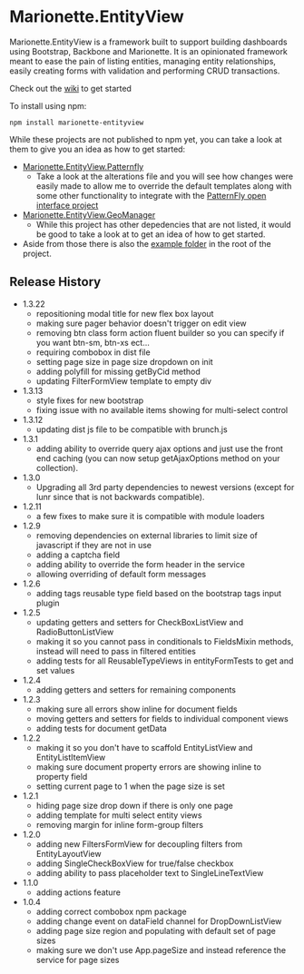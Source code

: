 # Marionette.EntityView

Marionette.EntityView is a framework built to support building dashboards using Bootstrap, Backbone and Marionette. It is an opinionated framework meant to ease the pain of listing entities, managing entity relationships, easily creating forms with validation and performing CRUD transactions.

Check out the [wiki](https://github.com/ssinno28/Marionette.EntityView/wiki) to get started

To install using npm:

```
npm install marionette-entityview
```

While these projects are not published to npm yet, you can take a look at them to give you an idea as how to get started:

* [Marionette.EntityView.Patternfly](https://github.com/ssinno28/Marionette.EntityView.Patternfly)
  * Take a look at the alterations file and you will see how changes were easily made to allow me to override the default templates along with some other functionality to integrate with the [PatternFly open interface project](https://www.patternfly.org/)
* [Marionette.EntityView.GeoManager](https://github.com/ssinno28/Marionette.EntityView.GeoManager)
  * While this project has other depedencies that are not listed, it would be good to take a look at to get an idea of how to get started.
* Aside from those there is also the [example folder](https://github.com/ssinno28/Marionette.EntityView/tree/master/example) in the root of the project.

## Release History
* 1.3.22
  * repositioning modal title for new flex box layout
  * making sure pager behavior doesn't trigger on edit view
  * removing btn class form action fluent builder so you can specify if you want btn-sm, btn-xs ect...
  * requiring combobox in dist file
  * setting page size in page size dropdown on init
  * adding polyfill for missing getByCid method
  * updating FilterFormView template to empty div
* 1.3.13
  * style fixes for new bootstrap 
  * fixing issue with no available items showing for multi-select control
* 1.3.12
  * updating dist js file to be compatible with brunch.js
* 1.3.1
  * adding ability to override query ajax options and just use the front end caching (you can now setup getAjaxOptions method on your collection).
* 1.3.0
  * Upgrading all 3rd party dependencies to newest versions (except for lunr since that is not backwards compatible).
* 1.2.11
  * a few fixes to make sure it is compatible with module loaders
* 1.2.9
  * removing dependencies on external libraries to limit size of javascript if they are not in use
  * adding a captcha field 
  * adding ability to override the form header in the service
  * allowing overriding of default form messages
* 1.2.6
  * adding tags reusable type field based on the bootstrap tags input plugin
* 1.2.5
  * updating getters and setters for CheckBoxListView and RadioButtonListView
  * making it so you cannot pass in conditionals to FieldsMixin methods, instead will need to pass in filtered entities
  * adding tests for all ReusableTypeViews in entityFormTests to get and set values
* 1.2.4
  * adding getters and setters for remaining components
* 1.2.3
  * making sure all errors show inline for document fields
  * moving getters and setters for fields to individual component views
  * adding tests for document getData
* 1.2.2
  * making it so you don't have to scaffold EntityListView and EntityListItemView
  * making sure document property errors are showing inline to property field
  * setting current page to 1 when the page size is set
* 1.2.1
  * hiding page size drop down if there is only one page
  * adding template for multi select entity views
  * removing margin for inline form-group filters
* 1.2.0
  * adding new FiltersFormView for decoupling filters from EntityLayoutView
  * adding SingleCheckBoxView for true/false checkbox
  * adding ability to pass placeholder text to SingleLineTextView
* 1.1.0 
  * adding actions feature  
* 1.0.4
  * adding correct combobox npm package
  * adding change event on dataField channel for DropDownListView
  * adding page size region and populating with default set of page sizes
  * making sure we don't use App.pageSize and instead reference the service for page sizes
